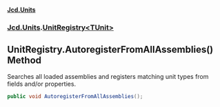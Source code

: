 #### [Jcd.Units](index.md 'index')

### [Jcd.Units](Jcd.Units.md 'Jcd.Units').[UnitRegistry&lt;TUnit&gt;](UnitRegistry_TUnit_.md 'Jcd.Units.UnitRegistry<TUnit>')

## UnitRegistry<TUnit>.AutoregisterFromAllAssemblies() Method

Searches all loaded assemblies and registers matching unit types from fields and/or properties.

```csharp
public void AutoregisterFromAllAssemblies();
```